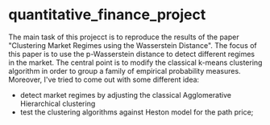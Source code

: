 # quantitative_finance_project
The main task of this projecct is to reproduce the results of the paper "Clustering Market Regimes using the Wasserstein Distance". The focus of this paper is to use the p-Wasserstein distance to detect different regimes in the market. The central point is to modify the classical k-means clustering algorithm in order to group a family of empirical probability measures.
Moreover, I've tried to come out with some different idea:
- detect market regimes by adjusting the classical Agglomerative Hierarchical clustering
- test the clustering algorithms against Heston model for the path price;
  
